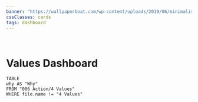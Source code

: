 ```yaml
---
banner: "https://wallpaperboat.com/wp-content/uploads/2019/06/minimalist-desktop-36.jpg"
cssClasses: cards
tags: dashboard
---
```

⠀
# Values Dashboard
```dataview
TABLE
why AS "Why"
FROM "006 Action/4 Values"
WHERE file.name != "4 Values"
```